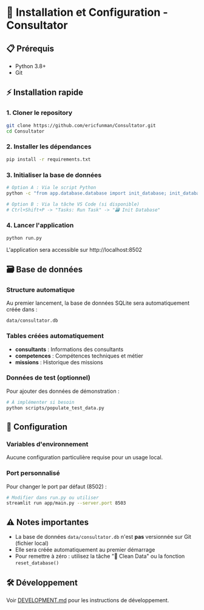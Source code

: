 # 🚀 Installation et Configuration - Consultator

## 📋 Prérequis

- Python 3.8+
- Git

## ⚡ Installation rapide

### 1. Cloner le repository
```bash
git clone https://github.com/ericfunman/Consultator.git
cd Consultator
```

### 2. Installer les dépendances
```bash
pip install -r requirements.txt
```

### 3. Initialiser la base de données
```bash
# Option A : Via le script Python
python -c "from app.database.database import init_database; init_database()"

# Option B : Via la tâche VS Code (si disponible)
# Ctrl+Shift+P -> "Tasks: Run Task" -> "🗃️ Init Database"
```

### 4. Lancer l'application
```bash
python run.py
```

L'application sera accessible sur http://localhost:8502

## 🗃️ Base de données

### Structure automatique
Au premier lancement, la base de données SQLite sera automatiquement créée dans :
```
data/consultator.db
```

### Tables créées automatiquement
- **consultants** : Informations des consultants
- **competences** : Compétences techniques et métier
- **missions** : Historique des missions

### Données de test (optionnel)
Pour ajouter des données de démonstration :
```bash
# À implémenter si besoin
python scripts/populate_test_data.py
```

## 🔧 Configuration

### Variables d'environnement
Aucune configuration particulière requise pour un usage local.

### Port personnalisé
Pour changer le port par défaut (8502) :
```bash
# Modifier dans run.py ou utiliser
streamlit run app/main.py --server.port 8503
```

## ⚠️ Notes importantes

- La base de données `data/consultator.db` n'est **pas** versionnée sur Git (fichier local)
- Elle sera créée automatiquement au premier démarrage
- Pour remettre à zéro : utilisez la tâche "🧹 Clean Data" ou la fonction `reset_database()`

## 🛠️ Développement

Voir [DEVELOPMENT.md](DEVELOPMENT.md) pour les instructions de développement.
